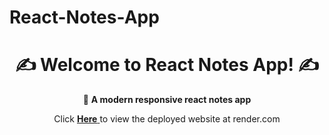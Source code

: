 # React-Notes-App
<h1 align="center">✍️ Welcome to React Notes App! ✍️</h1>
<p align="center">📌 <strong> A modern responsive react notes app </strong></p>



<p align="center"> Click <a href="https://react-notes-app-8uii.onrender.com/"><strong> Here</strong> </a> to view the deployed website at render.com </p>